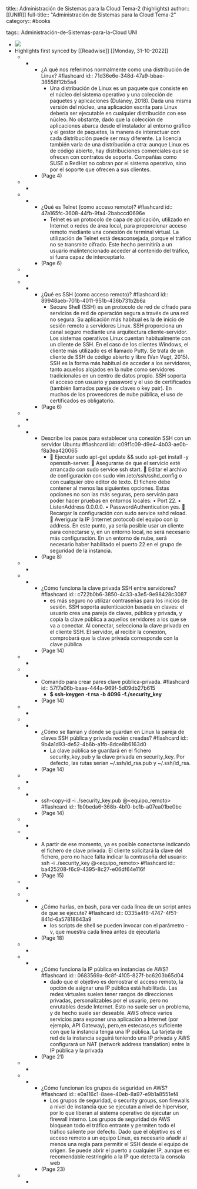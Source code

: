 title:: Administración de Sistemas para la Cloud Tema-2 (highlights)
author:: [[UNIR]]
full-title:: "Administración de Sistemas para la Cloud Tema-2"
category:: #books

tags:: Administración-de-Sistemas-para-la-Cloud UNI

- ![](https://readwise-assets.s3.amazonaws.com/media/uploaded_book_covers/profile_22942/5b66d271-6a8e-428f-91ae-f8dfcb024839.jpg)
- Highlights first synced by [[Readwise]] [[Monday, 31-10-2022]]
	- -
		- ¿A qué nos referimos normalmente como una distribución de Linux? #flashcard
		  id:: 71d36e6e-348d-47a9-bbae-38558f12b5a4
			- Una  distribución  de  Linux  es  un  paquete  que  consiste  en  el  núcleo  del  sistema operativo  y  una  colección  de  paquetes  y  aplicaciones  (Dulaney,  2018).  Dada  una misma versión del núcleo, una aplicación escrita para Linux debería ser ejecutable en cualquier  distribución  con  ese  núcleo.  No  obstante,  dado  que  la  colección  de aplicaciones abarca desde el instalador al entorno gráfico y el gestor de paquetes, la manera  de  interactuar  con  cada  distribución  puede  ser  muy  diferente.  La  licencia también  varía  de  una  distribución  a  otra:  aunque  Linux  es  de  código  abierto,  hay distribuciones  comerciales  que  se  ofrecen  con  contratos  de  soporte.  Compañías como  SUSE  o  RedHat no  cobran  por  el  sistema operativo,  sino  por  el  soporte  que ofrecen a sus clientes.
		- (Page 4)
	- -
	- -
		- ¿Qué es Telnet (como acceso remoto)? #flashcard
		  id:: 47a165fc-3608-44fb-9fa4-2babccd0696e
			- Telnet es un protocolo de capa de aplicación, utilizado en Internet o redes de área local, para proporcionar acceso remoto mediante una conexión de terminal virtual. La utilización de Telnet está desaconsejada, porque el tráfico no se transmite cifrado. Este hecho permitiría a un usuario malintencionado acceder al contenido del tráfico, si fuera capaz de interceptarlo.
		- (Page 6)
	- -
	- -
		- ¿Qué es SSH (como acceso remoto)? #flashcard
		  id:: 89948aeb-701b-4011-951b-436b731b2b6a
			- Secure  Shell  (SSH)  es  un  protocolo  de  red  de  cifrado  para  servicios  de  red  de operación segura a través de una red no segura. Su aplicación más habitual es la de inicio  de  sesión  remoto  a  servidores  Linux.  SSH  proporciona  un  canal  seguro mediante una arquitectura cliente-servidor. Los sistemas operativos Linux cuentan habitualmente con un cliente de SSH. En el caso de los clientes Windows, el cliente más utilizado es el llamado Putty. Se trata de un cliente de SSH de código abierto y libre (Van Vugt, 2015). SSH es la forma más habitual de acceder a los servidores, tanto aquellos alojados en la nube como servidores tradicionales en un centro de datos propio. SSH soporta el acceso con usuario y password y el uso de certificados (también llamados pareja de claves  o  key  pair).  En  muchos  de  los  proveedores  de  nube  pública,  el  uso  de certificados es obligatorio.
		- (Page 6)
	- -
	- -
		- Describe los pasos para establecer una conexión SSH con un servidor Ubuntu #flashcard
		  id:: c09f1c09-d9e4-4b03-ae0b-f8a3ea420065
			-   Ejecutar sudo apt-get update && sudo apt-get install -y openssh-server.   Asegurarse de que el servicio esté arrancado con sudo service ssh start.   Editar  el  archivo  de  configuración  con  sudo  vim  /etc/ssh/sshd_config  o  con cualquier otro editor de texto. El fichero debe contener al menos las siguientes opciones. Estas opciones no son las más seguras, pero servirán para poder hacer pruebas en entornos locales: •  Port 22. •  ListenAddress 0.0.0.0. •  PasswordAuthentication yes.   Recargar la configuración con sudo service sshd reload.   Averiguar la IP (internet protocol) del equipo con ip address. En este punto, ya sería posible usar un cliente para conectarse y, en un entorno local, no será necesario más configuración. En un entorno de nube, será necesario haber habilitado el puerto 22 en el grupo de seguridad de la instancia.
		- (Page 8)
	- -
	- -
		- ¿Cómo funciona la clave privada SSH entre servidores? #flashcard
		  id:: c722b0b6-3850-4c33-a3e5-9e98428c3087
			- es  más  seguro  no  utilizar  contraseñas  para  los  inicios  de  sesión.  SSH  soporta autenticación  basada  en  claves:  el  usuario  crea  una  pareja  de  claves,  pública  y privada, y copia la clave pública a aquellos servidores a los que se va a conectar. Al conectar,  selecciona  la  clave  privada  en  el  cliente  SSH.  El  servidor,  al  recibir  la conexión,  comprobará  que  la  clave  privada  corresponde  con  la  clave  pública
		- (Page 14)
	- -
	- -
		- Comando para crear pares clave pública-privada. #flashcard
		  id:: 57f7a06b-baae-444a-969f-5d09db27b615
			- **$ ssh-keygen -t rsa -b 4096 -f./security_key**
		- (Page 14)
	- -
	- -
		- ¿Cómo se llaman y dónde se guardan en Linux la pareja de claves SSH pública y privada recién creadas? #flashcard
		  id:: 9b4a1d93-de52-4b6b-a1fb-8dce8b6163d0
			- La  clave  pública  se  guardará  en  el  fichero  security_key.pub  y  la  clave  privada  en security_key.  Por  defecto,  las  rutas  serían  ~/.ssh/id_rsa.pub  y  ~/.ssh/id_rsa.
		- (Page 14)
	- -
	- -
		- ssh-copy-id -i ./security_key.pub <usuario>@<equipo_remoto> #flashcard
		  id:: 1b0beda6-368b-4bf0-bc1b-a07ea01be0bc
		- (Page 14)
	- -
	- -
		- A  partir  de  ese  momento,  ya  es  posible  conectarse  indicando  el  fichero  de  clave privada.  El  cliente  solicitará  la  clave  del  fichero,  pero  no  hace  falta  indicar  la contraseña del usuario: ssh -i ./security_key <usuario>@<equipo_remoto> #flashcard
		  id:: ba425208-f6c9-4395-8c27-e06df64e116f
		- (Page 15)
	- -
	- -
		- ¿Cómo harías, en bash, para ver cada línea de un script antes de que se ejecute? #flashcard
		  id:: 0335a4f8-4747-4f51-841d-6a57818643a9
			- los scripts de shell se pueden invocar con el parámetro -v, que muestra cada línea antes de ejecutarla
		- (Page 18)
	- -
	- -
		- ¿Cómo funciona la IP pública en instancias de AWS? #flashcard
		  id:: 0683569a-8c8f-4105-827f-bc6203b65d04
			- dado que el objetivo es demostrar el acceso remoto, la opción de asignar una IP pública está habilitada. Las redes virtuales suelen tener rangos de direcciones privadas, personalizables por el usuario, pero no enrutables desde Internet. Esto no suele ser un problema, y de hecho suele ser deseable. AWS ofrece varios servicios para exponer una aplicación a Internet (por ejemplo, API Gateway), pero,en estecaso,es suficiente con que la instancia tenga una IP pública. La tarjeta de red de la instancia seguirá teniendo una IP privada y AWS configurará un NAT (network address translation) entre la IP pública y la privada
		- (Page 21)
	- -
	- -
		- ¿Cómo funcionan los grupos de seguridad en AWS? #flashcard
		  id:: e0a116c1-8aee-40eb-8a97-e9b1a8551ef4
			- Los grupos de seguridad, o security groups, son firewalls a nivel de instancia que se ejecutan a nivel de hipervisor, por lo que liberan al sistema operativo de ejecutar un firewall interno. Los grupos de seguridad de AWS bloquean todo el tráfico entrante y permiten  todo  el  tráfico  saliente  por  defecto.  Dado  que  el  objetivo  es  el  acceso remoto a un equipo Linux, es necesario añadir al menos una regla para permitir  el SSH desde el equipo de origen. Se puede abrir el puerto a cualquier IP, aunque es recomendable  restringirlo  a  la  IP  que  detecta  la  consola  web
		- (Page 23)
	- -